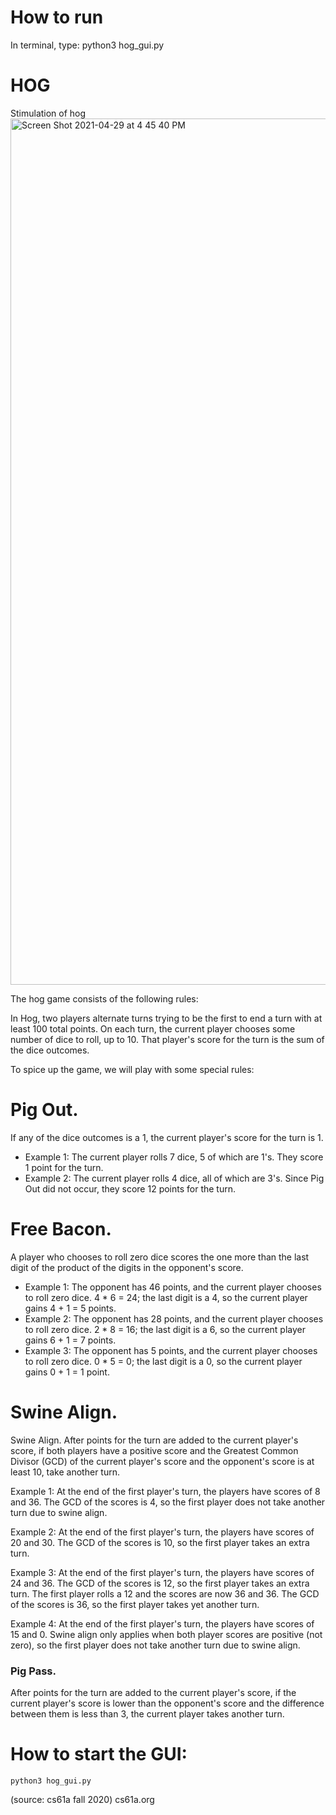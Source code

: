 # How to run 
In terminal, type: python3 hog_gui.py
 
# HOG
Stimulation of hog
<img width="1386" alt="Screen Shot 2021-04-29 at 4 45 40 PM" src="https://user-images.githubusercontent.com/60949882/116616226-72757700-a90a-11eb-8166-300b502d6a06.png">


The hog game consists of the following rules:

In Hog, two players alternate turns trying to be the first to end a turn with at least 100 total points. On each turn, the current player chooses some number of dice to roll, up to 10. That player's score for the turn is the sum of the dice outcomes.

To spice up the game, we will play with some special rules:

# Pig Out. 
If any of the dice outcomes is a 1, the current player's score for the turn is 1.

- Example 1: The current player rolls 7 dice, 5 of which are 1's. They score 1 point for the turn.
- Example 2: The current player rolls 4 dice, all of which are 3's. Since Pig Out did not occur, they score 12 points for the turn.

# Free Bacon. 
A player who chooses to roll zero dice scores the one more than the last digit of the product of the digits in the opponent's score.

- Example 1: The opponent has 46 points, and the current player chooses to roll zero dice. 4 * 6 = 24; the last digit is a 4, so the current player gains 4 + 1 = 5 points.
- Example 2: The opponent has 28 points, and the current player chooses to roll zero dice. 2 * 8 = 16; the last digit is a 6, so the current player gains 6 + 1 = 7 points.
- Example 3: The opponent has 5 points, and the current player chooses to roll zero dice. 0 * 5 = 0; the last digit is a 0, so the current player gains 0 + 1 = 1 point.

# Swine Align. 
Swine Align. After points for the turn are added to the current player's score, if both players have a positive score and the Greatest Common Divisor (GCD) of the current player's score and the opponent's score is at least 10, take another turn.

Example 1: At the end of the first player's turn, the players have scores of 8 and 36. The GCD of the scores is 4, so the first player does not take another turn due to swine align.

Example 2: At the end of the first player's turn, the players have scores of 20 and 30. The GCD of the scores is 10, so the first player takes an extra turn.

Example 3: At the end of the first player's turn, the players have scores of 24 and 36. The GCD of the scores is 12, so the first player takes an extra turn. The first player rolls a 12 and the scores are now 36 and 36. The GCD of the scores is 36, so the first player takes yet another turn.

Example 4: At the end of the first player's turn, the players have scores of 15 and 0. Swine align only applies when both player scores are positive (not zero), so the first player does not take another turn due to swine align.

### Pig Pass. 
After points for the turn are added to the current player's score, if the current player's score is lower than the opponent's score and the difference between them is less than 3, the current player takes another turn.

# How to start the GUI:
```
python3 hog_gui.py
```
(source: cs61a fall 2020)
cs61a.org
